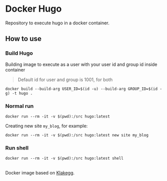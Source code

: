 # Docker Hugo

Repository to execute hugo in a docker container.

## How to use

### Build Hugo

Building image to execute as a user with your user id and group id inside container

> Default id for user and group is 1001, for both

```
docker build --build-arg USER_ID=$(id -u) --build-arg GROUP_ID=$(id -g) -t hugo .
```

### Normal run


```
docker run --rm -it -v $(pwd):/src hugo:latest
```

Creating new site `my_blog`, for example:

```
docker run --rm -it -v $(pwd):/src hugo:latest new site my_blog
```

### Run shell

```
docker run --rm -it -v $(pwd):/src hugo:latest shell
```


## 

Docker image based on [Klakegg](https://github.com/klakegg/docker-hugo).